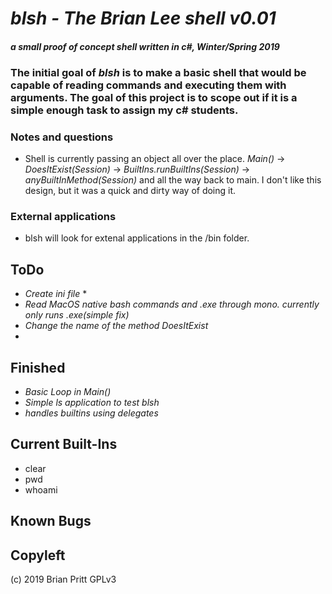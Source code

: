# _blsh - The Brian Lee shell v0.01_

#### _a small proof of concept shell written in c#, Winter/Spring 2019_

### The initial goal of _blsh_ is to make a basic shell that would be capable of reading commands and executing them with arguments.  The goal of this project is to scope out if it is a simple enough task to assign my c# students.

### Notes and questions
* Shell is currently passing an object all over the place. _Main()_ -> _DoesItExist(Session)_ -> _BuiltIns.runBuiltIns(Session)_ -> _anyBuiltInMethod(Session)_ and all the way back to main. I don't like this design, but it was a quick and dirty way of doing it.  
### External applications
* blsh will look for extenal applications in the /bin folder. 

## ToDo
* _Create ini file_
  *
* _Read MacOS native bash commands and .exe through mono. currently only runs .exe(simple fix)_
* _Change the name of the method DoesItExist_
*


## Finished
* _Basic Loop in Main()_
* _Simple ls application to test blsh_
* _handles builtins using delegates_

## Current Built-Ins
* clear
* pwd
* whoami

## Known Bugs

## Copyleft
(c) 2019 Brian Pritt GPLv3
